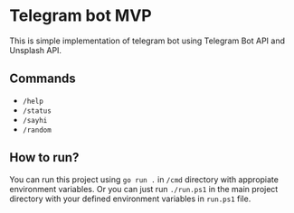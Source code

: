 # Telegram bot MVP
This is simple implementation of telegram bot using Telegram Bot API and Unsplash API.

## Commands
* `/help`
* `/status`
* `/sayhi`
* `/random`

## How to run?
You can run this project using `go run .` in `/cmd` directory with appropiate environment variables. Or you can just run `./run.ps1` in the main project directory with your defined environment variables in `run.ps1` file.